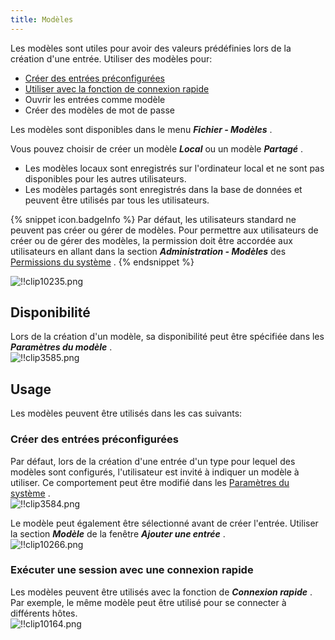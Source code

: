 ```yaml
---
title: Modèles
---
```

Les modèles sont utiles pour avoir des valeurs prédéfinies lors de la création d&apos;une entrée. Utiliser des modèles pour:  

* [Créer des entrées préconfigurées](#créer-des-entrées-préconfigurées) 
* [Utiliser avec la fonction de connexion rapide](#exécuter-une-session-avec-une-connexion-rapide) 
* Ouvrir les entrées comme modèle 
* Créer des modèles de mot de passe 

Les modèles sont disponibles dans le menu ***Fichier - Modèles*** .  

Vous pouvez choisir de créer un modèle ***Local*** ou un modèle ***Partagé*** .  

* Les modèles locaux sont enregistrés sur l&apos;ordinateur local et ne sont pas disponibles pour les autres utilisateurs. 
* Les modèles partagés sont enregistrés dans la base de données et peuvent être utilisés par tous les utilisateurs. 

{% snippet icon.badgeInfo %} 
Par défaut, les utilisateurs standard ne peuvent pas créer ou gérer de modèles. Pour permettre aux utilisateurs de créer ou de gérer des modèles, la permission doit être accordée aux utilisateurs en allant dans la section ***Administration - Modèles*** des [Permissions du système](/fr/rdm/windows/commands/administration/settings/system-permissions/) . 
{% endsnippet %}
 
![!!clip10235.png](/img/fr/rdm/windows/clip10235.png) 

## Disponibilité 

Lors de la création d&apos;un modèle, sa disponibilité peut être spécifiée dans les ***Paramètres du modèle*** .  
![!!clip3585.png](/img/fr/rdm/windows/clip3585.png) 

## Usage 

Les modèles peuvent être utilisés dans les cas suivants: 

### Créer des entrées préconfigurées 

Par défaut, lors de la création d&apos;une entrée d&apos;un type pour lequel des modèles sont configurés, l&apos;utilisateur est invité à indiquer un modèle à utiliser. Ce comportement peut être modifié dans les [Paramètres du système](/fr/rdm/windows/commands/administration/settings/system-settings/general/) .  
![!!clip3584.png](/img/fr/rdm/windows/clip3584.png) 

Le modèle peut également être sélectionné avant de créer l&apos;entrée. Utiliser la section ***Modèle*** de la fenêtre ***Ajouter une entrée*** .  
![!!clip10266.png](/img/fr/rdm/windows/clip10266.png) 

### Exécuter une session avec une connexion rapide 

Les modèles peuvent être utilisés avec la fonction de ***Connexion rapide*** . Par exemple, le même modèle peut être utilisé pour se connecter à différents hôtes.  
![!!clip10164.png](/img/fr/rdm/windows/clip10164.png) 


